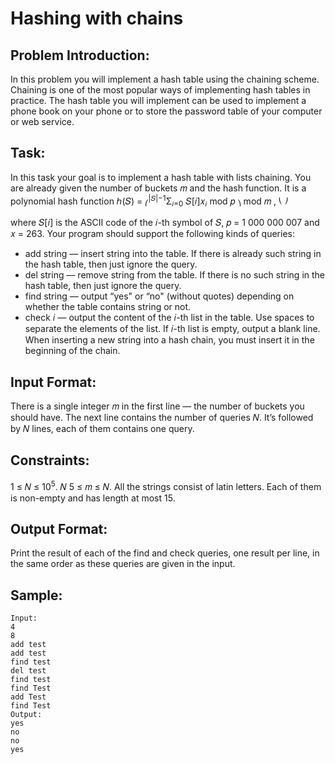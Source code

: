 # Hashing with chains

## Problem Introduction:

In this problem you will implement a hash table using the chaining scheme. Chaining is one of the most
popular ways of implementing hash tables in practice. The hash table you will implement can be used to
implement a phone book on your phone or to store the password table of your computer or web service.

## Task:

In this task your goal is to implement a hash table with lists chaining. You are already given the
number of buckets 𝑚 and the hash function. It is a polynomial hash function
ℎ(𝑆) =
       ⎛<sup>|𝑆|−1</sup>Σ︁<sub>𝑖=0</sub> 𝑆[𝑖]𝑥<sub>𝑖</sub> mod 𝑝 ⎞ mod 𝑚 ,
       ⎝                                                       ⎠

where 𝑆[𝑖] is the ASCII code of the 𝑖-th symbol of 𝑆, 𝑝 = 1 000 000 007 and 𝑥 = 263. Your program should support the following kinds of queries:

- add string — insert string into the table. If there is already such string in the hash table, then
  just ignore the query.
- del string — remove string from the table. If there is no such string in the hash table, then
  just ignore the query.
- find string — output “yes" or “no" (without quotes) depending on whether the table contains
  string or not.
- check 𝑖 — output the content of the 𝑖-th list in the table. Use spaces to separate the elements of
  the list. If 𝑖-th list is empty, output a blank line.
  When inserting a new string into a hash chain, you must insert it in the beginning of the chain.

## Input Format:

There is a single integer 𝑚 in the first line — the number of buckets you should have. The
next line contains the number of queries 𝑁. It’s followed by 𝑁 lines, each of them contains one query.

## Constraints:

1 ≤ 𝑁 ≤ 10<sup>5</sup>. 𝑁
5 ≤ 𝑚 ≤ 𝑁. All the strings consist of latin letters. Each of them is non-empty
and has length at most 15.

## Output Format:

Print the result of each of the find and check queries, one result per line, in the same
order as these queries are given in the input.

## Sample:

```
Input:
4
8
add test
add test
find test
del test
find test
find Test
add Test
find Test
Output:
yes
no
no
yes

```
